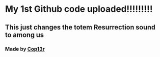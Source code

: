 # My 1st Github code uploaded!!!!!!!!!

## This just changes the totem Resurrection sound to among us  


### Made by [Cop13r](https://www.youtube.com/@Cop13r)
